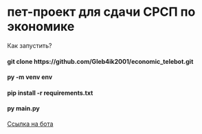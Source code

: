 <h1 style="align:center;">пет-проект для сдачи СРСП по экономике</h1>
<p>Как запустить?</p>
<h4>git clone https://github.com/Gleb4ik2001/economic_telebot.git</h4>
<h4>py -m venv env</h4>
<h4>pip install -r requirements.txt</h4>
<h4>py main.py</h4>
<a href="https://t.me/economic_test_telebot" target='_blank'>Ссылка на бота</a>

